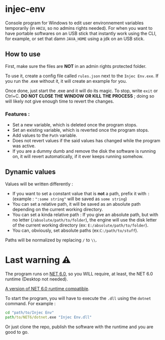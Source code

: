 # injec-env

Console program for Windows to edit user environnement variables temporarily (in `HKCU`, so no admins rights needed). For when you want to have portable softwares on an USB stick that instantly work using the CLI, for example, or set that damn `JAVA_HOME` using a jdk on an USB stick.


## How to use

First, make sure the files are **NOT** in an admin rights protected folder.

To use it, create a config file called `rules.json` next to the `Injec Env.exe`. If you run the .exe without it, it will create an example for you.

Once done, just start the .exe and it will do its magic. To stop, write `exit` or Ctrl+C. **DO NOT CLOSE THE WINDOW OR KILL THE PROCESS** ; doing so will likely not give enough time to revert the changes.

### Features :

- Set a new variable, which is deleted once the program stops.
- Set an existing variable, which is reverted once the program stops.
- Add values to the `Path` variable.
- Does not revert values if the said values has changed while the program was active.
- If you are a dummy dumb and remove the disk the software is running on, it will revert automatically, if it ever keeps running somehow.

## Dynamic values

Values will be written differently :

- If you want to set a constant value that is **not** a path, prefix it with `:` (example : `":some string"` will be saved as `some string`)
- You can set a relative path, it will be saved as an absolute path depending on the current working directory.
- You can set a kinda relative path : If you give an absolute path, but with no letter (`/absolute/path/to/folder`), the engine will use the disk letter of the current working directory (ex: `E:/absolute/path/to/folder`).
- You can, obviously, set absolute paths (ex:`C:/path/to/stuff`).

Paths will be normalized by replacing `/` to `\\`.

# Last warning ⚠

The program runs on [NET 6.0](https://dotnet.microsoft.com/en-us/download/dotnet/6.0), so you WILL require, at least, the NET 6.0 runtime (Desktop not needed).

[A version of NET 6.0 runtime compatible](https://dotnet.microsoft.com/en-us/download/dotnet/thank-you/runtime-6.0.2-windows-x64-binaries).

To start the program, you will have to execute the `.dll` using the `dotnet` command. For example :
```cmd
cd "path/to/Injec Env"
path/to/NET6/dotnet.exe "Injec Env.dll"
```

Or just clone the repo, publish the software with the runtime and you are good to go.
